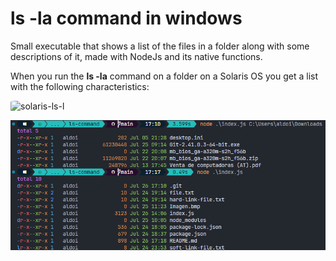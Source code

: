 # ls -la command in windows

Small executable that shows a list of the files in a folder along with some descriptions of it, made with NodeJs and its native functions.

When you run the **ls -la** command on a folder on a Solaris OS you get a list with the following characteristics: 

<img title="Solaris ls -l result" src="https://docs.oracle.com/cd/E19683-01/806-7612/images/Files.fig153.epsi.gif" alt="solaris-ls-l" data-align="center" width="582" style="border-radius: 10%;">

![Alt text](https://github.com/Aldoivan10/node-ls-command/blob/main/Screenshots/windows_result.png "Result on windows")


